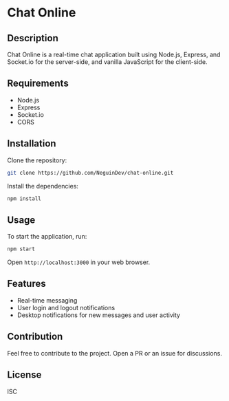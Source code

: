 # Chat Online

## Description

Chat Online is a real-time chat application built using Node.js, Express, and Socket.io for the server-side, and vanilla JavaScript for the client-side.

## Requirements

- Node.js
- Express
- Socket.io
- CORS

## Installation

Clone the repository:

```bash
git clone https://github.com/NeguinDev/chat-online.git
```

Install the dependencies:

```bash
npm install
```

## Usage

To start the application, run:

```bash
npm start
```

Open `http://localhost:3000` in your web browser.

## Features

- Real-time messaging
- User login and logout notifications
- Desktop notifications for new messages and user activity

## Contribution

Feel free to contribute to the project. Open a PR or an issue for discussions.

## License

ISC
